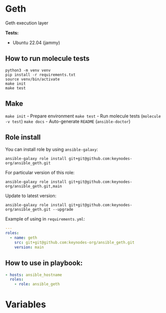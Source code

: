Geth
=========

Geth execution layer

**Tests:**
* Ubuntu 22.04 (jammy)

How to run molecule tests
----------------------

```shell
python3 -m venv venv
pip install -r requirements.txt
source venv/bin/activate
make init
make test
```

Make
----

`make init` - Prepare environment
`make test` - Run molecule tests (`molecule -v test`)
`make docs` - Auto-generate `README` (`ansible-doctor`)

Role install
--------------

You can install role by using `ansible-galaxy`:

```shell
ansible-galaxy role install git+git@github.com:keynodes-org/ansible_geth.git
```

For particular version of this role:
```shell
ansible-galaxy role install git+git@github.com:keynodes-org/ansible_geth.git,main
```

Update to latest version:
```shell
ansible-galaxy role install git+git@github.com:keynodes-org/ansible_geth.git --upgrade
```

Example of using in `requirements.yml`:
```yaml
---
roles:
  - name: geth
    src: git+git@github.com:keynodes-org/ansible_geth.git
    version: main
```

How to use in playbook:
-------------------------

```yaml
- hosts: ansible_hostname
  roles:
    - role: ansible_geth
```

Variables
===============
